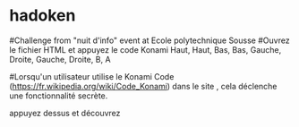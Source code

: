 # hadoken
#Challenge from  "nuit d'info" event at Ecole polytechnique Sousse
#Ouvrez le fichier HTML et appuyez  le code Konami Haut, Haut, Bas, Bas, Gauche, Droite, Gauche, Droite, B, A

#Lorsqu'un utilisateur utilise le Konami Code (https://fr.wikipedia.org/wiki/Code_Konami) dans le site , cela déclenche une fonctionnalité secrète.

appuyez dessus et découvrez

